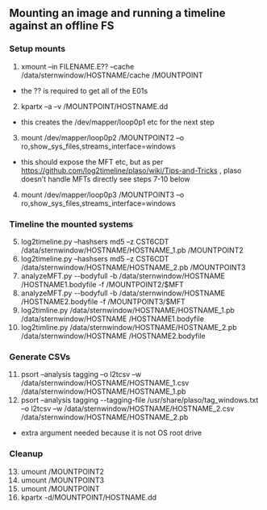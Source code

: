 ## Mounting an image and running a timeline against an offline FS  
  
### Setup mounts
1. xmount –in FILENAME.E?? –cache /data/sternwindow/HOSTNAME/cache /MOUNTPOINT
 * the ?? is required to get all of the E01s
2. kpartx –a –v /MOUNTPOINT/HOSTNAME.dd
 * this creates the /dev/mapper/loop0p1 etc for the next step
3. mount /dev/mapper/loop0p2 /MOUNTPOINT2 –o ro,show_sys_files,streams_interface=windows
 * this should expose the MFT etc, but as per https://github.com/log2timeline/plaso/wiki/Tips-and-Tricks , plaso doesn’t handle MFTs directly see steps 7-10  below
4. mount /dev/mapper/loop0p3 /MOUNTPOINT3 –o ro,show_sys_files,streams_interface=windows
   
### Timeline the mounted systems  
5. log2timeline.py –hashsers md5 –z CST6CDT /data/sternwindow/HOSTNAME/HOSTNAME_1.pb  /MOUNTPOINT2  
6. log2timeline.py –hashsers md5 –z CST6CDT /data/sternwindow/HOSTNAME/HOSTNAME_2.pb /MOUNTPOINT3  
7. analyzeMFT.py --bodyfull -b /data/sternwindow/HOSTNAME /HOSTNAME1.bodyfile -f /MOUNTPOINT2/\$MFT  
8. analyzeMFT.py --bodyfull -b /data/sternwindow/HOSTNAME /HOSTNAME2.bodyfile -f /MOUNTPOINT3/\$MFT  
9. log2timline.py  /data/sternwindow/HOSTNAME/HOSTNAME_1.pb /data/sternwindow/HOSTNAME /HOSTNAME1.bodyfile  
10. log2timline.py  /data/sternwindow/HOSTNAME/HOSTNAME_2.pb /data/sternwindow/HOSTNAME /HOSTNAME2.bodyfile  
   
### Generate CSVs
11. psort –analysis tagging –o l2tcsv –w /data/sternwindow/HOSTNAME/HOSTNAME_1.csv /data/sternwindow/HOSTNAME/HOSTNAME_1.pb
12. psort –analysis tagging  --tagging-file /usr/share/plaso/tag_windows.txt –o l2tcsv –w /data/sternwindow/HOSTNAME/HOSTNAME_2.csv /data/sternwindow/HOSTNAME/HOSTNAME_2.pb
 * extra argument needed because it is not OS root drive  
  
### Cleanup  
13. umount /MOUNTPOINT2  
14. umount /MOUNTPOINT3  
15. umount /MOUNTPOINT   
16. kpartx  -d/MOUNTPOINT/HOSTNAME.dd  

